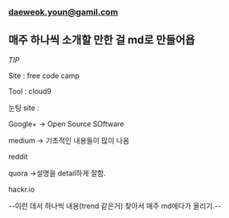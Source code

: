 ### daeweok.youn@gamil.com

## 매주 하나씩 소개할 만한 걸 md로 만들어욥

*TIP*

Site : free code camp

Tool : cloud9 

눈팅 site :

Google+ -> Open Source SOftware

medium -> 기초적인 내용들이 많이 나옴

reddit

quora ->설명을 detail하게 잘함.

hackr.io

--이런 데서 하나씩 내용(trend 같은거) 찾아서 
매주 md에다가 올리기.--


